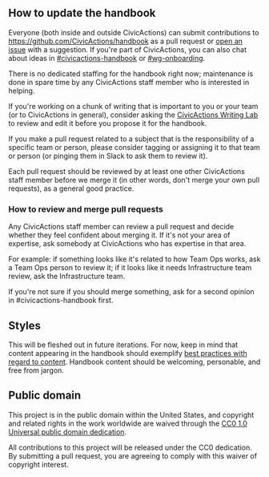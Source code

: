
## How to update the handbook

Everyone (both inside and outside CivicActions) can submit contributions to https://github.com/CivicActions/handbook as a pull request or [open an issue](https://github.com/CivicActions/handbook/issues/new) with a suggestion. If you're part of CivicActions, you can also chat about ideas in [#civicactions-handbook](https://civicactions.slack.com/messages/civicactions-handbook) or [#wg-onboarding](https://civicactions.slack.com/messages/wg-onboarding).

There is no dedicated staffing for the handbook right now; maintenance is done in spare time by any CivicActions staff member who is interested in helping.

If you're working on a chunk of writing that is important to you or your team (or to CivicActions in general), consider asking the [CivicActions Writing Lab](https://github.com/CivicActions/writing-lab) to review and edit it before you propose it for the handbook.

If you make a pull request related to a subject that is the responsibility of a specific team or person, please consider tagging or assigning it to that team or person (or pinging them in Slack to ask them to review it).

Each pull request should be reviewed by at least one other CivicActions staff member before we merge it (in other words, don't merge your own pull requests), as a general good practice.

### How to review and merge pull requests

Any CivicActions staff member can review a pull request and decide whether they feel confident about merging it. If it's not your area of expertise, ask somebody at CivicActions who has expertise in that area.

For example: if something looks like it's related to how Team Ops works, ask a Team Ops person to review it; if it looks like it needs Infrastructure team review, ask the Infrastructure team.

If you're not sure if you should merge something, ask for a second opinion in #civicactions-handbook first.

## Styles

This will be fleshed out in future iterations. For now, keep in mind that content appearing in the handbook should exemplify [best practices with regard to content](https://pages.CivicActions.com/content-guide/). Handbook content should be welcoming, personable, and free from jargon.

## Public domain

This project is in the public domain within the United States, and copyright and related rights in the work worldwide are waived through the [CC0 1.0 Universal public domain dedication](https://creativecommons.org/publicdomain/zero/1.0/).

All contributions to this project will be released under the CC0 dedication. By submitting a pull request, you are agreeing to comply with this waiver of copyright interest.
